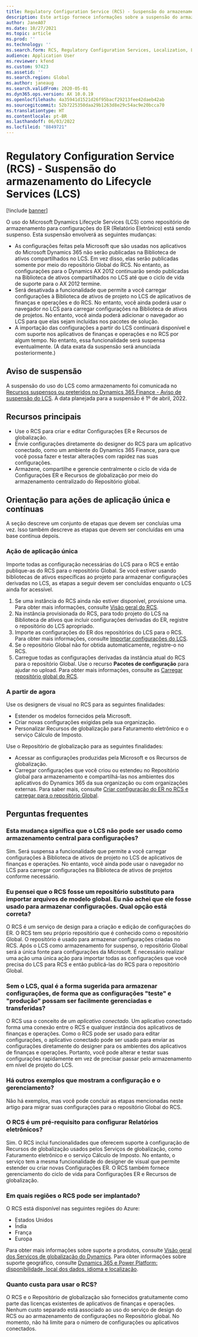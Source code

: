 ```yaml
---
title: Regulatory Configuration Service (RCS) - Suspensão do armazenamento do Lifecycle Services (LCS)
description: Este artigo fornece informações sobre a suspensão do armazenamento do Microsoft Dynamics Lifecycle Services (LCS) que foi planejada como parte da distribuição do repositório global do Regulatory Configuration Service (RCS).
author: JaneA07
ms.date: 10/27/2021
ms.topic: article
ms.prod: ''
ms.technology: ''
ms.search.form: RCS, Regulatory Configuration Services, Localization, LCS storage, LCS storage deprecation
audience: Application User
ms.reviewer: kfend
ms.custom: 97423
ms.assetid: ''
ms.search.region: Global
ms.author: janeaug
ms.search.validFrom: 2020-05-01
ms.dyn365.ops.version: AX 10.0.19
ms.openlocfilehash: 4a35941d1521d26f95bacf29213fee42daeb42ab
ms.sourcegitcommit: 52b7225350daa29b1263d8e29c54ac9e20bcca70
ms.translationtype: HT
ms.contentlocale: pt-BR
ms.lasthandoff: 06/03/2022
ms.locfileid: "8849721"
---
```

# <a name="regulatory-configuration-service-rcs--lifecycle-services-lcs-storage-deprecation"></a>Regulatory Configuration Service (RCS) - Suspensão do armazenamento do Lifecycle Services (LCS)

[!include [banner](../includes/banner.md)]

O uso do Microsoft Dynamics Lifecycle Services (LCS) como repositório de armazenamento para configurações do ER (Relatório Eletrônico) está sendo suspenso. Esta suspensão envolverá as seguintes mudanças:

- As configurações feitas pela Microsoft que são usadas nos aplicativos do Microsoft Dynamics 365 não serão publicadas na Biblioteca de ativos compartilhados no LCS. Em vez disso, elas serão publicadas somente por meio do repositório Global do RCS. No entanto, as configurações para o Dynamics AX 2012 continuarão sendo publicadas na Biblioteca de ativos compartilhados no LCS até que o ciclo de vida de suporte para o AX 2012 termine.
- Será desativada a funcionalidade que permite a você carregar configurações à Biblioteca de ativos de projeto no LCS de aplicativos de finanças e operações e do RCS. No entanto, você ainda poderá usar o navegador no LCS para carregar configurações na Biblioteca de ativos de projetos. No entanto, você ainda poderá adicionar o navegador ao LCS para que elas sejam incluídas nos pacotes de solução.
- A importação das configurações a partir do LCS continuará disponível e com suporte nos aplicativos de finanças e operações e no RCS por algum tempo. No entanto, essa funcionalidade será suspensa eventualmente. (A data exata da suspensão será anunciada posteriormente.)

## <a name="deprecation-notice"></a>Aviso de suspensão

A suspensão do uso do LCS como armazenamento foi comunicada no [Recursos suspensos ou preteridos no Dynamics 365 Finance - Aviso de suspensão do LCS](../get-started/removed-deprecated-features-finance.md#features-removed-or-deprecated-in-the-finance-10017-release). A data planejada para a suspensão é 1º de abril, 2022.

## <a name="key-features"></a>Recursos principais

- Use o RCS para criar e editar Configurações ER e Recursos de globalização.
- Envie configurações diretamente do designer do RCS para um aplicativo conectado, como um ambiente do Dynamics 365 Finance, para que você possa fazer e testar alterações com rapidez nas suas configurações.
- Armazene, compartilhe e gerencie centralmente o ciclo de vida de Configurações ER e Recursos de globalização por meio do armazenamento centralizado do Repositório global.

## <a name="guidance-for-one-time-and-ongoing-actions"></a>Orientação para ações de aplicação única e contínuas

A seção descreve um conjunto de etapas que devem ser concluías uma vez. Isso também descreve as etapas que devem ser concluídas em uma base contínua depois.

### <a name="one-time-action"></a>Ação de aplicação única

Importe todas as configuração necessárias do LCS para o RCS e então publique-as do RCS para o repositório Global. Se você estiver usando bibliotecas de ativos específicas ao projeto para armazenar configurações derivadas no LCS, as etapas a seguir devem ser concluídas enquanto o LCS ainda for acessível.

1. Se uma instância do RCS ainda não estiver disponível, provisione uma. Para obter mais informações, consulte [Visão geral do RCS](rcs-overview.md).
2. Na instância provisionada do RCS, para todo projeto do LCS na Biblioteca de ativos que incluir configurações derivadas do ER, registre o repositório do LCS apropriado.
3. Importe as configurações do ER dos repositórios do LCS para o RCS. Para obter mais informações, consulte [Importar configurações do LCS](/dynamics365/fin-ops-core/dev-itpro/analytics/tasks/er-import-configuration-lifecycle-services).
4. Se o repositório Global não for obtida automaticamente, registre-o no RCS.
5. Carregue todas as configurações derivadas da instância atual do RCS para o repositório Global. Use o recurso **Pacotes de configuração** para ajudar no upload. Para obter mais informações, consulte as [Carregar repositório global do RCS](rcs-global-repo-upload.md).

### <a name="going-forward"></a>A partir de agora

Use os designers de visual no RCS para as seguintes finalidades:

- Estender os modelos fornecidos pela Microsoft.
- Criar novas configurações exigidas pela sua organização.
- Personalizar Recursos de globalização para Faturamento eletrônico e o serviço Cálculo de Imposto.

Use o Repositório de globalização para as seguintes finalidades:

- Acessar as configurações produzidas pela Microsoft e os Recursos de globalização.
- Carregar configurações que você criou ou estendeu no Repositório global para armazenamento e compartilhá-las nos ambientes dos aplicativos do Dynamics 365 da sua organização ou com organizações externas. Para saber mais, consulte [Criar configuração do ER no RCS e carregar para o repositório Global](rcs-global-repo-upload.md).

## <a name="frequently-asked-questions"></a>Perguntas frequentes

### <a name="does-this-change-mean-that-lcs-cant-be-used-as-central-storage-for-configurations"></a>Esta mudança significa que o LCS não pode ser usado como armazenamento central para configurações?

Sim. Será suspensa a funcionalidade que permite a você carregar configurações à Biblioteca de ativos de projeto no LCS de aplicativos de finanças e operações. No entanto, você ainda pode usar o navegador no LCS para carregar configurações na Biblioteca de ativos de projetos conforme necessário.

### <a name="i-thought-that-rcs-was-a-replacement-repository-for-importing-global-template-files-i-didnt-think-that-its-used-to-store-configurations-which-is-correct"></a>Eu pensei que o RCS fosse um repositório substituto para importar arquivos de modelo global. Eu não achei que ele fosse usado para armazenar configurações. Qual opção está correta?

O RCS é um serviço de design para a criação e edição de configurações do ER. O RCS tem seu próprio repositório que é conhecido como o repositório Global. O repositório é usado para armazenar configurações criadas no RCS. Após o LCS como armazenamento for suspenso, o repositório Global será a única fonte para configurações da Microsoft. É necessário realizar uma ação uma única ação para importar todas as configurações que você precisa do LCS para RCS e então publicá-las do RCS para o repositório Global.

### <a name="without-lcs-what-is-the-suggested-way-to-store-configurations-so-that-test-and-production-configurations-can-easily-be-managed-and-transferred"></a>Sem o LCS, qual é a forma sugerida para armazenar configurações, de forma que as configurações "teste" e "produção" possam ser facilmente gerenciadas e transferidas?

O RCS usa o conceito de um *aplicativo conectado*. Um aplicativo conectado forma uma conexão entre o RCS e qualquer instância dos aplicativos de finanças e operações. Como o RCS pode ser usado para editar configurações, o aplicativo conectado pode ser usado para enviar as configurações diretamente do designer para os ambientes dos aplicativos de finanças e operações. Portanto, você pode alterar e testar suas configurações rapidamente em vez de precisar passar pelo armazenamento em nível de projeto do LCS.

### <a name="are-there-any-examples-that-show-the-setup-and-management"></a>Há outros exemplos que mostram a configuração e o gerenciamento?

Não há exemplos, mas você pode concluir as etapas mencionadas neste artigo para migrar suas configurações para o repositório Global do RCS.

### <a name="is-rcs-a-prerequisite-to-configure-electronic-reporting"></a>O RCS é um pré-requisito para configurar Relatórios eletrônicos?

Sim. O RCS inclui funcionalidades que oferecem suporte à configuração de Recursos de globalização usados pelos Serviços de globalização, como Faturamento eletrônico e o serviço Cálculo de Imposto. No entanto, o serviço tem a mesma funcionalidade do designer de visual que permite estender ou criar novas Configurações ER. O RCS também fornece gerenciamento do ciclo de vida para Configurações ER e Recursos de globalização.

### <a name="which-regions-can-rcs-be-deployed-in"></a>Em quais regiões o RCS pode ser implantado?

O RCS está disponível nas seguintes regiões do Azure:

- Estados Unidos
- Índia
- França
- Europa

Para obter mais informações sobre suporte a produtos, consulte [Visão geral dos Serviços de globalização do Dynamics](globalization-services-overview.md). Para obter informações sobre suporte geográfico, consulte [Dynamics 365 e Power Platform: disponibilidade, local dos dados, idioma e localização](https://aka.ms/rcs/D365Productavailabilityguide).

### <a name="whats-the-cost-of-using-rcs"></a>Quanto custa para usar o RCS?

O RCS e o Repositório de globalização são fornecidos gratuitamente como parte das licenças existentes de aplicativos de finanças e operações. Nenhum custo separado está associado ao uso do serviço de design do RCS ou ao armazenamento de configurações no Repositório global. No momento, não há limite para o número de configurações ou aplicativos conectados.